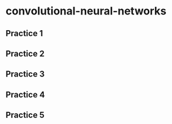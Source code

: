 # convolutional-neural-networks

## Practice 1



## Practice 2

## Practice 3

## Practice 4

## Practice 5
 
